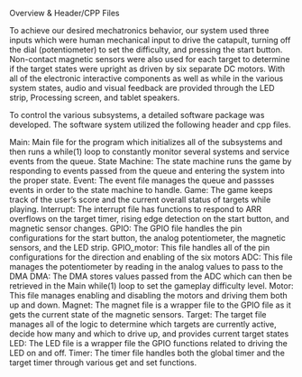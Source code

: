 Overview & Header/CPP Files

To achieve our desired mechatronics behavior, our system used three inputs which were human mechanical input to drive the catapult, turning off the dial (potentiometer) to set the difficulty, and pressing the start button. Non-contact magnetic sensors were also used for each target to determine if the target states were upright as driven by six separate DC motors. With all of the electronic interactive components as well as while in the various system states, audio and visual feedback are provided through the LED strip, Processing screen, and tablet speakers.

To control the various subsystems, a detailed software package was developed. The software system utilized the following header and cpp files.

Main: Main file for the program which initializes all of the subsystems and then runs a while(1) loop to constantly monitor several systems and service events from the queue.
State Machine: The state machine runs the game by responding to events passed from the queue and entering the system into the proper state.
Event: The event file manages the queue and passses events in order to the state machine to handle.
Game: The game keeps track of the user’s score and the current overall status of targets while playing.
Interrupt: The interrupt file has functions to respond to ARR overflows on the target timer, rising edge detection on the start button, and magnetic sensor changes.
GPIO: The GPIO file handles the pin configurations for the start button, the analog potentiometer, the magnetic sensors, and the LED strip.
GPIO_motor: This file handles all of the pin configurations for the direction and enabling of the six motors
ADC: This file manages the potentiometer by reading in the analog values to pass to the DMA
DMA: The DMA stores values passed from the ADC which can then be retrieved in the Main while(1) loop to set the gameplay difficulty level.
Motor: This file manages enabling and disabling the motors and driving them both up and down.
Magnet: The magnet file is a wrapper file to the GPIO file as it gets the current state of the magnetic sensors.
Target: The target file manages all of the logic to determine which targets are currently active, decide how many and which to drive up, and provides current target states 
LED: The LED file is a wrapper file the GPIO functions related to driving the LED on and off.
Timer: The timer file handles both the global timer and the target timer through various get and set functions.

